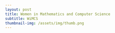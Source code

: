 ```yaml
---
layout: post
title: Women in Mathematics and Computer Science
subtitle: WiMCS
thumbnail-img: /assets/img/thumb.png
---
```


